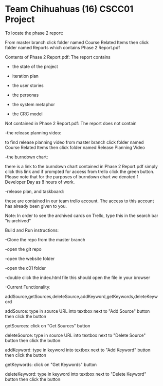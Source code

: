 Team Chihuahuas (16) CSCC01 Project
===================================

To locate the phase 2 report:

From master branch click folder named Course Related Items then click folder named Reports which contains Phase 2 Report.pdf

Contents of Phase 2 Report.pdf: The report contains 

- the state of the project

- iteration plan

- the user stories

- the personas
 
- the system metaphor

- the CRC model

Not contained in Phase 2 Report.pdf: The report does not contain

-the release planning video:

  to find release planning video from master branch click folder named Course Related Items then 
  click folder named Release Planning Video

-the burndown chart:
  
  there is a link to the burndown chart contained in Phase 2 Report.pdf simply click this link and if prompted for access from
  trello click the green button. Please note that for the purposes of burndown chart we denoted 1 Developer Day as 8 hours of work.

-release plan, and taskboard:
  
  these are contained in our team trello account. The access to this account has already been given to you.
  
  Note: In order to see the archived cards on Trello, type this in the search bar "is:archived"

Build and Run instructions:

-Clone the repo from the master branch

-open the git repo

-open the website folder

-open the c01 folder

-double click the index.html file this should open the file in your browser

-Current Functionality:

  addSource,getSources,deleteSource,addKeyword,getKeywords,deleteKeyword
  

  addSource: type in source URL into textbox next to "Add Source" button then click the button

  getSources: click on "Get Sources" button
  
  deleteSource: type in source URL into textbox next to "Delete Source" button then click the button

  addKeyword: type in keyword into textbox next to "Add Keyword" button then click the button

  getKeywords: click on "Get Keywords" button

  deleteKeyword: type in keyword into textbox next to "Delete Keyword" button then click the button
